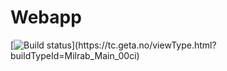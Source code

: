 # Webapp
 
[![Build status](https://tc.geta.no/guestAuth/app/rest/builds/buildType:(id:Milrab_Main_00ci)/statusIcon)](https://tc.geta.no/viewType.html?buildTypeId=Milrab_Main_00ci)

